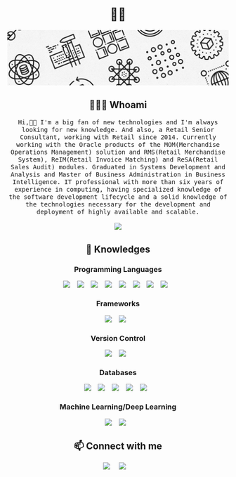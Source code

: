 <h1 align="center"> 👋🏼 </h1>
<div align="center">
  <img src="https://github.com/jstefanski/jstefanski/blob/main/banner.jpg" alt="header"/>
</div>

<h2 align="center"> 👨🏼‍💻 Whoami</h2>
<p align="center">
  <samp>Hi,🖖🏼 I'm a big fan of new technologies and I'm always looking for new knowledge. And also, a Retail Senior Consultant, working with Retail since 2014. Currently working with the Oracle products of the MOM(Merchandise Operations Management) solution and RMS(Retail Merchandise System), ReIM(Retail Invoice Matching) and ReSA(Retail Sales Audit) modules. Graduated in Systems Development and Analysis and Master of Business Administration in Business Intelligence. IT professional with more than six years of experience in computing, having specialized knowledge of the software development lifecycle and a solid knowledge of the technologies necessary for the development and deployment of highly available and scalable.
  </samp>
  <br> <br>
  <img src="https://komarev.com/ghpvc/?username=jstefanski"/>
</p>
  
<h2 align="center"> 🔭 Knowledges </h2>
<h3 align="center"> Programming Languages </h3>
<p align="center">
  <img src="https://img.shields.io/badge/python%20-%2314354C.svg?&style=for-the-badge&logo=python&logoColor=white"/>&nbsp;&nbsp;&nbsp;
  <img src="https://img.shields.io/badge/java-%23ED8B00.svg?&style=for-the-badge&logo=java&logoColor=white"/>&nbsp;&nbsp;&nbsp;
  <img src="https://img.shields.io/badge/r-%23276DC3.svg?&style=for-the-badge&logo=r&logoColor=white"/>&nbsp;&nbsp;&nbsp;
  <img src="https://img.shields.io/badge/markdown-%23000000.svg?&style=for-the-badge&logo=markdown&logoColor=white"/>&nbsp;&nbsp;&nbsp;
  <img src="https://img.shields.io/badge/shell_script%20-%23121011.svg?&style=for-the-badge&logo=gnu-bash&logoColor=white"/>&nbsp;&nbsp;&nbsp;
  <img src="https://img.shields.io/badge/c%20-gray?&style=for-the-badge&logo=c&logoColor=white"/>&nbsp;&nbsp;&nbsp;
  <img src="https://img.shields.io/badge/pro*c%20-%23F00000.svg?&style=for-the-badge&logo=oracle&logoColor=white"/>&nbsp;&nbsp;&nbsp;
  <img src="https://img.shields.io/badge/pl/sql%20-%23F00000.svg?&style=for-the-badge&logo=oracle&logoColor=white"/>&nbsp;&nbsp;&nbsp;  
</p>

<h3 align="center"> Frameworks</h3>
<p align="center">
  <img src="https://img.shields.io/badge/django%20-%23092E20.svg?&style=for-the-badge&logo=django&logoColor=white"/>&nbsp;&nbsp;&nbsp;
  <img src="https://img.shields.io/badge/flask%20-%23000.svg?&style=for-the-badge&logo=flask&logoColor=white"/>&nbsp;&nbsp;&nbsp;
</p>

<h3 align="center"> Version Control </h3>
<p align="center">
  <img src="https://img.shields.io/badge/git%20-%23F05033.svg?&style=for-the-badge&logo=git&logoColor=white"/>&nbsp;&nbsp;&nbsp;
  <img src="https://img.shields.io/badge/github%20-%23121011.svg?&style=for-the-badge&logo=github&logoColor=white"/>&nbsp;&nbsp;&nbsp;
</p>

<h3 align="center"> Databases </h3>
<p align="center">
  <img src="https://img.shields.io/badge/mysql-%23316192.svg?&style=for-the-badge&logo=mysql&logoColor=white"/>&nbsp;&nbsp;&nbsp;
  <img src="https://img.shields.io/badge/postgres-%23316192.svg?&style=for-the-badge&logo=postgresql&logoColor=white"/>&nbsp;&nbsp;&nbsp;
  <img src="https://img.shields.io/badge/sqlite-%2307405e.svg?&style=for-the-badge&logo=sqlite&logoColor=white"/>&nbsp;&nbsp;&nbsp;
  <img src="https://img.shields.io/badge/sql_server-%23F00000?&style=for-the-badge&logo=microsoft-sql-server&logoColor=white"/>&nbsp;&nbsp;&nbsp;
  <img src="https://img.shields.io/badge/oracle%20-%23F00000.svg?&style=for-the-badge&logo=oracle&logoColor=white"/>&nbsp;&nbsp;&nbsp;
</p>

<h3 align="center"> Machine Learning/Deep Learning </h3>
<p align="center">
  <img src="https://img.shields.io/badge/pandas%20-%23150458.svg?&style=for-the-badge&logo=pandas&logoColor=white"/>&nbsp;&nbsp;&nbsp;
  <img src="https://img.shields.io/badge/numpy%20-%23013243.svg?&style=for-the-badge&logo=numpy&logoColor=white"/>&nbsp;&nbsp;&nbsp;
</p>

<h2  align="center"> 📫 Connect with me </h2>
<p align="center">
  <a target="_blank"href="https://www.linkedin.com/in/rafaelstefanski/"><img src="https://img.shields.io/badge/linkedin-%230077B5.svg?&style=for-the-badge&logo=linkedin&logoColor=white"/></a>&nbsp;&nbsp;&nbsp;&nbsp;
  <a target="_blank"href="https://instagram.com/rafael.jstefanski"><img src="https://img.shields.io/badge/instagram%20-%23E4405F.svg?&style=for-the-badge&logo=Instagram&logoColor=white"/></a>&nbsp;&nbsp;&nbsp;&nbsp;
</p>
